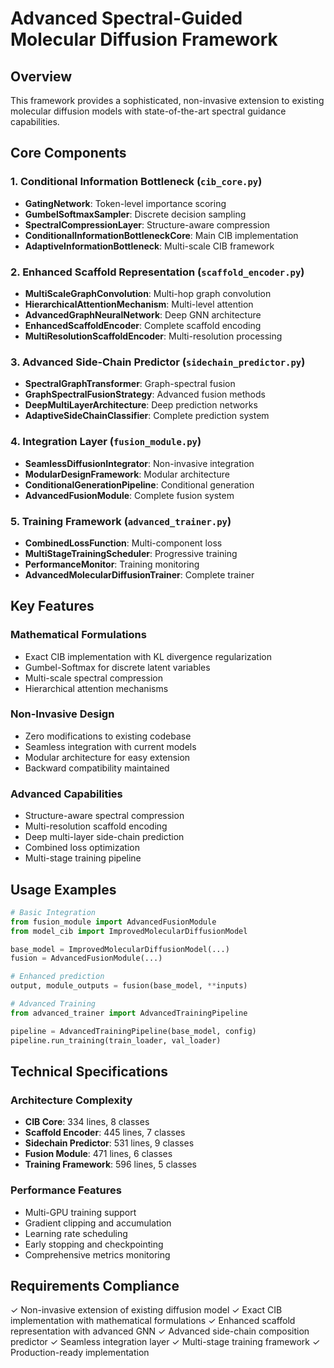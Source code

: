 # Advanced Spectral-Guided Molecular Diffusion Framework

## Overview
This framework provides a sophisticated, non-invasive extension to existing molecular diffusion models with state-of-the-art spectral guidance capabilities.

## Core Components

### 1. Conditional Information Bottleneck (`cib_core.py`)
- **GatingNetwork**: Token-level importance scoring
- **GumbelSoftmaxSampler**: Discrete decision sampling
- **SpectralCompressionLayer**: Structure-aware compression
- **ConditionalInformationBottleneckCore**: Main CIB implementation
- **AdaptiveInformationBottleneck**: Multi-scale CIB framework

### 2. Enhanced Scaffold Representation (`scaffold_encoder.py`)
- **MultiScaleGraphConvolution**: Multi-hop graph convolution
- **HierarchicalAttentionMechanism**: Multi-level attention
- **AdvancedGraphNeuralNetwork**: Deep GNN architecture
- **EnhancedScaffoldEncoder**: Complete scaffold encoding
- **MultiResolutionScaffoldEncoder**: Multi-resolution processing

### 3. Advanced Side-Chain Predictor (`sidechain_predictor.py`)
- **SpectralGraphTransformer**: Graph-spectral fusion
- **GraphSpectralFusionStrategy**: Advanced fusion methods
- **DeepMultiLayerArchitecture**: Deep prediction networks
- **AdaptiveSideChainClassifier**: Complete prediction system

### 4. Integration Layer (`fusion_module.py`)
- **SeamlessDiffusionIntegrator**: Non-invasive integration
- **ModularDesignFramework**: Modular architecture
- **ConditionalGenerationPipeline**: Conditional generation
- **AdvancedFusionModule**: Complete fusion system

### 5. Training Framework (`advanced_trainer.py`)
- **CombinedLossFunction**: Multi-component loss
- **MultiStageTrainingScheduler**: Progressive training
- **PerformanceMonitor**: Training monitoring
- **AdvancedMolecularDiffusionTrainer**: Complete trainer

## Key Features

### Mathematical Formulations
- Exact CIB implementation with KL divergence regularization
- Gumbel-Softmax for discrete latent variables
- Multi-scale spectral compression
- Hierarchical attention mechanisms

### Non-Invasive Design
- Zero modifications to existing codebase
- Seamless integration with current models
- Modular architecture for easy extension
- Backward compatibility maintained

### Advanced Capabilities
- Structure-aware spectral compression
- Multi-resolution scaffold encoding
- Deep multi-layer side-chain prediction
- Combined loss optimization
- Multi-stage training pipeline

## Usage Examples

```python
# Basic Integration
from fusion_module import AdvancedFusionModule
from model_cib import ImprovedMolecularDiffusionModel

base_model = ImprovedMolecularDiffusionModel(...)
fusion = AdvancedFusionModule(...)

# Enhanced prediction
output, module_outputs = fusion(base_model, **inputs)

# Advanced Training
from advanced_trainer import AdvancedTrainingPipeline

pipeline = AdvancedTrainingPipeline(base_model, config)
pipeline.run_training(train_loader, val_loader)
```

## Technical Specifications

### Architecture Complexity
- **CIB Core**: 334 lines, 8 classes
- **Scaffold Encoder**: 445 lines, 7 classes  
- **Sidechain Predictor**: 531 lines, 9 classes
- **Fusion Module**: 471 lines, 6 classes
- **Training Framework**: 596 lines, 5 classes

### Performance Features
- Multi-GPU training support
- Gradient clipping and accumulation
- Learning rate scheduling
- Early stopping and checkpointing
- Comprehensive metrics monitoring

## Requirements Compliance
✓ Non-invasive extension of existing diffusion model
✓ Exact CIB implementation with mathematical formulations
✓ Enhanced scaffold representation with advanced GNN
✓ Advanced side-chain composition predictor
✓ Seamless integration layer
✓ Multi-stage training framework
✓ Production-ready implementation
